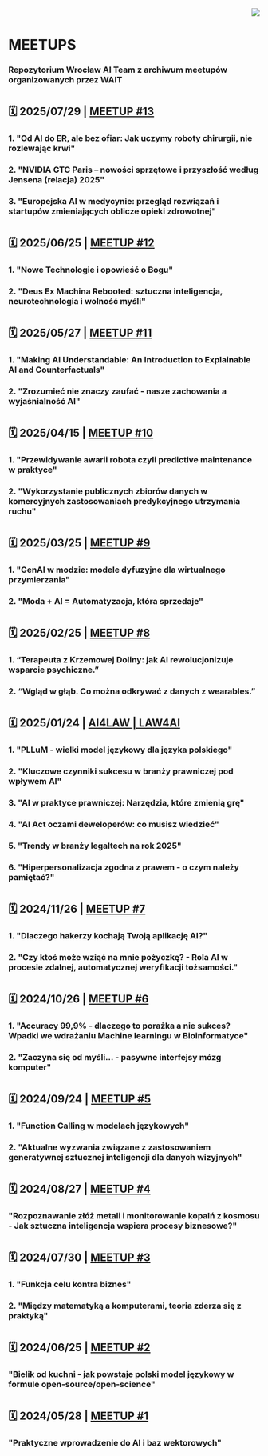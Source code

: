 <img align="right" src="https://visitor-badge.laobi.icu/badge?page_id=wait-wro.meetups"/>
<br>

# MEETUPS
### Repozytorium Wrocław AI Team z archiwum meetupów organizowanych przez WAIT

#
## 🗓️  2025/07/29 | [MEETUP #13](https://github.com/wait-wro/meetups/blob/main/meetups/013Meetup.md)

### 1. "Od AI do ER, ale bez ofiar: Jak uczymy roboty chirurgii, nie rozlewając krwi"
### 2. "NVIDIA GTC Paris – nowości sprzętowe i przyszłość według Jensena (relacja) 2025"
### 3. "Europejska AI w medycynie: przegląd rozwiązań i startupów zmieniających oblicze opieki zdrowotnej"

#
## 🗓️  2025/06/25 | [MEETUP #12](https://github.com/wait-wro/meetups/blob/main/meetups/012Meetup.md)

### 1. "Nowe Technologie i opowieść o Bogu"
### 2. "Deus Ex Machina Rebooted: sztuczna inteligencja, neurotechnologia i wolność myśli"

#
## 🗓️  2025/05/27 | [MEETUP #11](https://github.com/wait-wro/meetups/blob/main/meetups/011Meetup.md)

### 1. "Making AI Understandable: An Introduction to Explainable AI and Counterfactuals"
### 2. "Zrozumieć nie znaczy zaufać - nasze zachowania a wyjaśnialność AI"

#
## 🗓️  2025/04/15 | [MEETUP #10](https://github.com/wait-wro/meetups/blob/main/meetups/010Meetup.md)

### 1. "Przewidywanie awarii robota czyli predictive maintenance w praktyce"
### 2. "Wykorzystanie publicznych zbiorów danych w komercyjnych zastosowaniach predykcyjnego utrzymania ruchu"

#
## 🗓️  2025/03/25 | [MEETUP #9](https://github.com/wait-wro/meetups/blob/main/meetups/009Meetup.md)

### 1. "GenAI w modzie: modele dyfuzyjne dla wirtualnego przymierzania"
### 2. "Moda + AI = Automatyzacja, która sprzedaje"

#
## 🗓️  2025/02/25 | [MEETUP #8](https://github.com/wait-wro/meetups/blob/main/meetups/008Meetup.md)

### 1. “Terapeuta z Krzemowej Doliny: jak AI rewolucjonizuje wsparcie psychiczne.”
### 2. “Wgląd w głąb. Co można odkrywać z danych z wearables.”

#
## 🗓️  2025/01/24 | [AI4LAW | LAW4AI](https://github.com/wait-wro/meetups/blob/main/meetups/AI4LAW_LAW4AI.md)
### 1. "PLLuM - wielki model językowy dla języka polskiego"
### 2. "Kluczowe czynniki sukcesu w branży prawniczej pod wpływem AI"
### 3. "AI w praktyce prawniczej: Narzędzia, które zmienią grę"
### 4. "AI Act oczami deweloperów: co musisz wiedzieć"
### 5. "Trendy w branży legaltech na rok 2025"
### 6. "Hiperpersonalizacja zgodna z prawem - o czym należy pamiętać?"

#
## 🗓️  2024/11/26 | [MEETUP #7](https://github.com/wait-wro/meetups/blob/main/meetups/007Meetup.md)
### 1. "Dlaczego hakerzy kochają Twoją aplikację AI?"
### 2. "Czy ktoś może wziąć na mnie pożyczkę? - Rola AI w procesie zdalnej, automatycznej weryfikacji tożsamości."

#
## 🗓️  2024/10/26 | [MEETUP #6](https://github.com/wait-wro/meetups/blob/006Meetup/meetups/006Meetup.md)
### 1. "Accuracy 99,9% - dlaczego to porażka a nie sukces? Wpadki we wdrażaniu Machine learningu w Bioinformatyce"
### 2. "Zaczyna się od myśli… - pasywne interfejsy mózg komputer"

#
## 🗓️  2024/09/24 | [MEETUP #5](https://github.com/wait-wro/meetups/blob/005Meetup/meetups/005Meetup.md)
### 1. "Function Calling w modelach językowych"
### 2. "Aktualne wyzwania związane z zastosowaniem generatywnej sztucznej inteligencji dla danych wizyjnych"

#
## 🗓️  2024/08/27 | [MEETUP #4](https://github.com/wait-wro/meetups/blob/004Meetup/meetups/004Meetup.md)
### "Rozpoznawanie złóż metali i monitorowanie kopalń z kosmosu - Jak sztuczna inteligencja wspiera procesy biznesowe?"

#
## 🗓️  2024/07/30 | [MEETUP #3](https://github.com/wait-wro/meetups/blob/003Meetup/meetups/003Meetup.md)
### 1. "Funkcja celu kontra biznes"
### 2. "Między matematyką a komputerami, teoria zderza się z praktyką"

#
## 🗓️ 2024/06/25 | [MEETUP #2](https://github.com/wait-wro/meetups/blob/main/meetups/002Meetup.md)
### "Bielik od kuchni - jak powstaje polski model językowy w formule open-source/open-science"

#
## 🗓️ 2024/05/28 | [MEETUP #1](https://github.com/wait-wro/meetups/blob/main/meetups/001Meetup.md)
### "Praktyczne wprowadzenie do AI i baz wektorowych"
